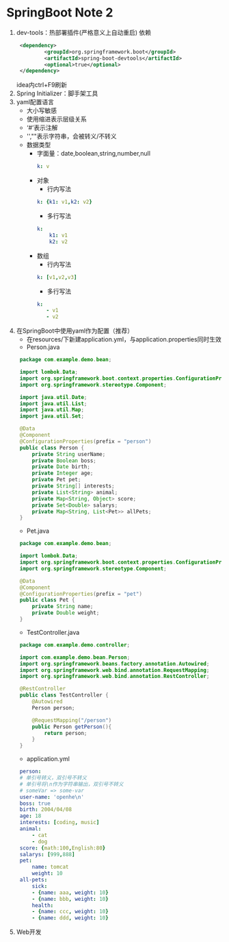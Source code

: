 # SpringBoot Note 2
1. dev-tools：热部署插件(严格意义上自动重启)
   依赖
   ```xml
    <dependency>
            <groupId>org.springframework.boot</groupId>
            <artifactId>spring-boot-devtools</artifactId>
            <optional>true</optional>
    </dependency>
   ```
   idea内ctrl+F9刷新
2. Spring Initializer：脚手架工具
3. yaml配置语言
   * 大小写敏感
   * 使用缩进表示层级关系
   * ‘#’表示注解
   * '',""表示字符串，会被转义/不转义
   * 数据类型
     * 字面量：date,boolean,string,number,null
        ```yaml
        k: v
        ```
     * 对象
       * 行内写法
       ```yaml
       k: {k1: v1,k2: v2}
       ``` 
       * 多行写法
       ```yaml
       k: 
           k1: v1
           k2: v2
       ``` 
     * 数组
        * 行内写法
         ```yaml
         k: [v1,v2,v3]
         ``` 
         * 多行写法
         ```yaml
         k: 
            - v1
            - v2
         ``` 
4. 在SpringBoot中使用yaml作为配置（推荐）
   * 在resources/下新建application.yml，与application.properties同时生效
   * Person.java
   ```java
    package com.example.demo.bean;

    import lombok.Data;
    import org.springframework.boot.context.properties.ConfigurationProperties;
    import org.springframework.stereotype.Component;

    import java.util.Date;
    import java.util.List;
    import java.util.Map;
    import java.util.Set;

    @Data
    @Component
    @ConfigurationProperties(prefix = "person")
    public class Person {
        private String userName;
        private Boolean boss;
        private Date birth;
        private Integer age;
        private Pet pet;
        private String[] interests;
        private List<String> animal;
        private Map<String, Object> score;
        private Set<Double> salarys;
        private Map<String, List<Pet>> allPets;
    }
   ``` 
   * Pet.java
   ```java
    package com.example.demo.bean;

    import lombok.Data;
    import org.springframework.boot.context.properties.ConfigurationProperties;
    import org.springframework.stereotype.Component;

    @Data
    @Component
    @ConfigurationProperties(prefix = "pet")
    public class Pet {
        private String name;
        private Double weight;
    }
   ``` 
   * TestController.java
   ```java
    package com.example.demo.controller;

    import com.example.demo.bean.Person;
    import org.springframework.beans.factory.annotation.Autowired;
    import org.springframework.web.bind.annotation.RequestMapping;
    import org.springframework.web.bind.annotation.RestController;

    @RestController
    public class TestController {
        @Autowired
        Person person;

        @RequestMapping("/person")
        public Person getPerson(){
            return person;
        }
    }
   ``` 
   * application.yml
   ```yaml
    person:
    # 单引号转义，双引号不转义
    # 单引号将\n作为字符串输出，双引号不转义
    # someVar => some-var
    user-name: 'openhe\n'
    boss: true
    birth: 2004/04/08
    age: 18
    interests: [coding, music]
    animal:
        - cat
        - dog
    score: {math:100,English:80}
    salarys: [999,888]
    pet:
        name: tomcat
        weight: 10
    all-pets:
        sick:
        - {name: aaa, weight: 10}
        - {name: bbb, weight: 10}
        health:
        - {name: ccc, weight: 10}
        - {name: ddd, weight: 10}
   ``` 
5. Web开发